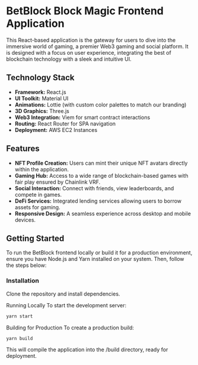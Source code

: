 # BetBlock Block Magic Frontend Application

This React-based application is the gateway for users to dive into the immersive world of gaming, a premier Web3 gaming and social platform. It is designed with a focus on user experience, integrating the best of blockchain technology with a sleek and intuitive UI.

## Technology Stack

- **Framework:** React.js
- **UI Toolkit:** Material UI
- **Animations:** Lottie (with custom color palettes to match our branding)
- **3D Graphics:** Three.js
- **Web3 Integration:** Viem for smart contract interactions
- **Routing:** React Router for SPA navigation
- **Deployment:** AWS EC2 Instances

## Features

- **NFT Profile Creation:** Users can mint their unique NFT avatars directly within the application.
- **Gaming Hub:** Access to a wide range of blockchain-based games with fair play ensured by Chainlink VRF.
- **Social Interaction:** Connect with friends, view leaderboards, and compete in games.
- **DeFi Services:** Integrated lending services allowing users to borrow assets for gaming.
- **Responsive Design:** A seamless experience across desktop and mobile devices.

## Getting Started

To run the BetBlock frontend locally or build it for a production environment, ensure you have Node.js and Yarn installed on your system. Then, follow the steps below:

### Installation

Clone the repository and install dependencies.

Running Locally
To start the development server:

```bash
yarn start
```

Building for Production
To create a production build:

```bash
yarn build
```

This will compile the application into the /build directory, ready for deployment.